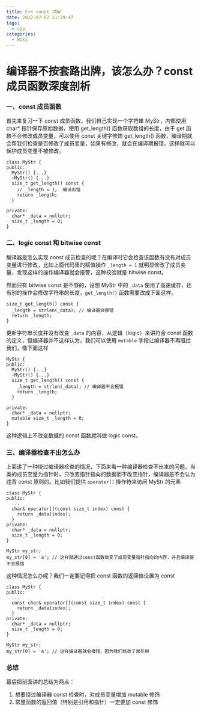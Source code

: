 ```yaml
---
title: C++ const 详解
date: 2022-07-02 21:29:47
tags:
  - cpp
categories:
  - Wiki
---
```


# 编译器不按套路出牌，该怎么办？const 成员函数深度剖析

### 一、const 成员函数

首先来复习一下 const 成员函数，我们自己实现一个字符串 MyStr，内部使用 char* 指针保存原始数据，使用 get_length() 函数获取数组的长度，由于 get 函数不会修改成员变量，可以使用 const 关键字修饰 get_length() 函数，编译期就会帮我们检查是否修改了成员变量，如果有修改，就会在编译期报错，这样就可以保护成员变量不被修改。
```
class MyStr {
public:
  MyStr() {...}
  ~MyStr() {...}
  size_t get_length() const {
    // _length = 1;  编译出错
    return _length;
  }
  
private:
  char* _data = nullptr;
  size_t _length = 0;
}
```
### 二、logic const 和 bitwise const
编译器是怎么实现 const 成员检查的呢？在编译时它会检查该函数有没有对成员变量进行修改，比如上面代码里的赋值操作 `_length = 1` 就明显修改了成员变量，发现这样的操作编译器就会报警，这种校验就是 bitwise const。

然而只有 bitwise const 是不够的，设想 MyStr 中的 `_data` 使用了高速缓存，还有别的操作会修改字符串的长度，`get_length()` 函数需要改成下面这样。

```
size_t get_length() const {
  _length = strlen(_data); // 编译器会报错
  return _length;
}
```
更新字符串长度并没有改变 `_data` 的内容，从逻辑（logic）来讲符合 const 函数的定义，但编译器并不这样认为，我们可以使用 `mutable` 字段让编译器不再阻拦我们，像下面这样
```
MyStr {
public:
  MyStr() {...}
  ~MyStr() {...}
  size_t get_length() const {
    _length = strlen(_data); // 编译器不会报错
    return _length;
  }
  
private:
  char* _data = nullptr;
  mutable size_t _length = 0;
}
```
这种逻辑上不改变数据的 const 函数就叫做 logic const。

### 三、编译器检查不出怎么办
上面讲了一种绕过编译器检查的情况，下面来看一种编译器检查不出来的问题，当类的成员变量为指针时，只改变指针指向的数据而不改变指针，编译器是不会认为违背 const 原则的。比如我们提供 `operater[]` 操作符来访问 MyStr 的元素
```
class MyStr {
public:
  ...
  char& operator[](const size_t index) const {
    return _data[index];
  }
private:
  char* _data = nullptr;
  size_t _length = 0;
}

MyStr my_str;
my_str[0] = 'a'; // 这样就通过const函数改变了成员变量指针指向的内容，并且编译器不会报错
```
这种情况怎么办呢？我们一定要记得把 const 函数的返回值设置为 const
```
class MyStr {
public:
  ...
  const char& operator[](const size_t index) const {
    return _data[index];
  }
private:
  char* _data = nullptr;
  size_t _length = 0;
}

MyStr my_str;
my_str[0] = 'a'; // 这样编译器就会报错，因为我们修改了常引用
```

### 总结
最后把前面讲的总结为两点：

1. 想要绕过编译器 const 检查时，对成员变量增加 mutable 修饰
2. 常量函数的返回值（特别是引用和指针）一定要加 const 修饰